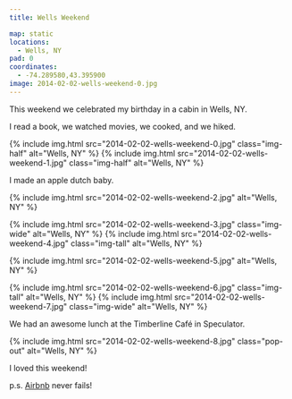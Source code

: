 ```yaml
---
title: Wells Weekend

map: static
locations:
  - Wells, NY
pad: 0
coordinates:
  - -74.289580,43.395900
image: 2014-02-02-wells-weekend-0.jpg
---
```


This weekend we celebrated my birthday in a cabin in Wells, NY.

I read a book, we watched movies, we cooked, and we hiked.

<div class="photos">

{% include img.html src="2014-02-02-wells-weekend-0.jpg" class="img-half" alt="Wells, NY" %}
{% include img.html src="2014-02-02-wells-weekend-1.jpg" class="img-half" alt="Wells, NY" %}

</div>

I made an apple dutch baby.

<div class="photos">

{% include img.html src="2014-02-02-wells-weekend-2.jpg" alt="Wells, NY" %}

{% include img.html src="2014-02-02-wells-weekend-3.jpg" class="img-wide" alt="Wells, NY" %}
{% include img.html src="2014-02-02-wells-weekend-4.jpg" class="img-tall" alt="Wells, NY" %}

{% include img.html src="2014-02-02-wells-weekend-5.jpg" alt="Wells, NY" %}

{% include img.html src="2014-02-02-wells-weekend-6.jpg" class="img-tall" alt="Wells, NY" %}
{% include img.html src="2014-02-02-wells-weekend-7.jpg" class="img-wide" alt="Wells, NY" %}

</div>

We had an awesome lunch at the Timberline Café in Speculator.

<div class="photos">

{% include img.html src="2014-02-02-wells-weekend-8.jpg" class="pop-out" alt="Wells, NY" %}

</div>

I loved this weekend!

p.s. [Airbnb](https://www.airbnb.com/) never fails!
